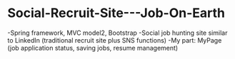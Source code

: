 # Social-Recruit-Site---Job-On-Earth
-Spring framework, MVC model2, Bootstrap
-Social job hunting site similar to LinkedIn (traditional recruit site plus SNS functions)
-My part: MyPage (job application status, saving jobs, resume management)
